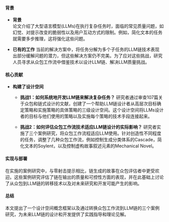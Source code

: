 #### 背景
- **背景**       
    论文介绍了大型语言模型(LLMs)在执行复杂任务时，面临的常见质量问题，如幻觉、对提示改变的脆弱性以及用户互动方式的限制。例如，简化文本的任务就需要多步推理，这将强化这些问题。

- **已有的工作**
    当前的解决方案中，将任务分解为多个子任务的LLM链技术表现出部分缓解问题的潜力，但这些解决方案仍不完美。为了应对这些挑战，研究人员寻求从众包工作流中借鉴技术以设计LLM链、解决LLM质量挑战。

#### 核心贡献
- **构建了设计空间**
    - **挑战1：如何系统地开发LLM链来解决复杂任务？**
        研究者通过审查107篇关于众包和链式设计的文献，创建了一个帮助LLM链设计者从高层次目标确定策略和实施策略的具体策略的三级设计空间。这个设计空间将LLMs设计者的目标与他们使用的策略以及实施每个策略的技术手段连接起来。

    - **挑战2：如何评估众包工作流技术适应LLM链设计的实际影响？**
        研究者实施了三个案例研究，将众包工作流程适应LLM使用。针对创造性不同程度的任务，调整了几种众包工作流，例如控制生成分类体系的Cascade，简化文本的Soylent，以及控制虚构故事叙述元素的Mechanical Novel。

#### 实现与部署
在实施的案例研究中，与零射击提示相比，链生成的故事在众包评估者中更受欢迎。这些案例研究评估了链在输出的质量和可控性方面的表现，并在此基础上讨论了从众包到LLM链的转移技术以及对未来研究和开发可能产生的影响。

#### 总结
本文提出了一个设计空间概念框架以及通过转换众包工作流到LLM链的三个案例研究，为未来LLM链的设计和开发提供了实践指导和理论见解。